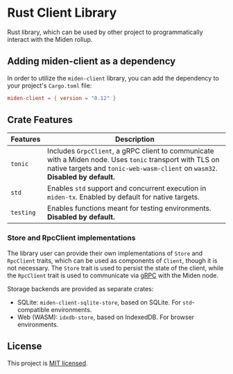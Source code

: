 # Rust Client Library

Rust library, which can be used by other project to programmatically interact with the Miden rollup.

## Adding miden-client as a dependency

In order to utilize the `miden-client` library, you can add the dependency to your project's `Cargo.toml` file:

````toml
miden-client = { version = "0.12" }
````

## Crate Features

| Features  | Description |
| --------- | ----------- |
| `tonic`   | Includes `GrpcClient`, a gRPC client to communicate with a Miden node. Uses `tonic` transport with TLS on native targets and `tonic-web-wasm-client` on `wasm32`. **Disabled by default.** |
| `std`     | Enables `std` support and concurrent execution in `miden-tx`. Enabled by default for native targets. |
| `testing` | Enables functions meant for testing environments. **Disabled by default.** |

### Store and RpcClient implementations

The library user can provide their own implementations of `Store` and `RpcClient` traits, which can be used as components of `Client`, though it is not necessary. The `Store` trait is used to persist the state of the client, while the `RpcClient` trait is used to communicate via [gRPC](https://grpc.io/) with the Miden node.

Storage backends are provided as separate crates:
- SQLite: `miden-client-sqlite-store`, based on SQLite. For `std`-compatible environments.
- Web (WASM): `idxdb-store`, based on IndexedDB. For browser environments.

## License
This project is [MIT licensed](../../LICENSE).
